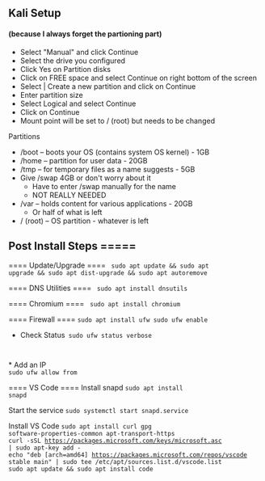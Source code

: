 ## Kali Setup

#### (because I always forget the partioning part)

  - Select "Manual" and click Continue
  - Select the drive you configured
  - Click Yes on Partition disks
  - Click on FREE space and select Continue on right bottom of the screen
  - Select | Create a new partition and click on Continue
  - Enter partition size 
  - Select Logical and select Continue
  - Click on Continue
  - Mount point will be set to / (root) but needs to be changed 

Partitions  
  * /boot – boots your OS (contains system OS kernel) - 1GB
  * /home – partition for user data - 20GB
  * /tmp – for temporary files as a name suggests - 5GB
  * Give /swap 4GB or don't worry about it 
      * Have to enter /swap manually for the name
      * NOT REALLY NEEDED
  * /var – holds content for various applications - 20GB
      * Or half of what is left
  * / (root) – OS partition - whatever is left


## Post Install Steps =====

==== Update/Upgrade ====
<code>
sudo apt update && sudo apt upgrade && sudo apt dist-upgrade && sudo apt autoremove
</code>

==== DNS Utilities ====
<code>
sudo apt install dnsutils 
</code>

==== Chromium ====
<code>
sudo apt install chromium
</code>

==== Firewall ====
<code>sudo apt install ufw
sudo ufw enable
</code>
  * Check Status<code>
sudo ufw status verbose
</code>
  * Add an IP<code>
sudo ufw allow from <ip Address>
</code>

==== VS Code  ====
Install snapd
<code>sudo apt install snapd</code>

Start the service
<code>sudo systemctl start snapd.service</code>

Install VS Code
<code>sudo apt install curl gpg software-properties-common apt-transport-https</code>  
<code>curl -sSL https://packages.microsoft.com/keys/microsoft.asc | sudo apt-key add -</code>  
<code>echo "deb [arch=amd64] https://packages.microsoft.com/repos/vscode stable main" | sudo tee /etc/apt/sources.list.d/vscode.list</code>  
<code>sudo apt update && sudo apt install code</code>  
